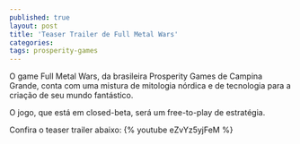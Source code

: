 ```yaml
---
published: true
layout: post
title: 'Teaser Trailer de Full Metal Wars'
categories: 
tags: prosperity-games
---
```

O game Full Metal Wars, da brasileira Prosperity Games de Campina Grande, conta com uma mistura de mitologia nórdica e de tecnologia para a criação de seu mundo fantástico.

O jogo, que está em closed-beta, será um free-to-play de estratégia.

Confira o teaser trailer abaixo:
{% youtube eZvYz5yjFeM %}